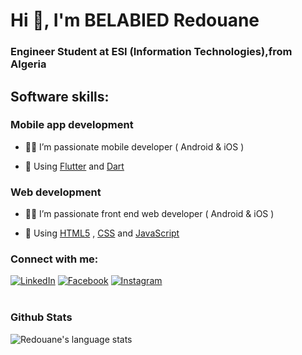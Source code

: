 <h1>Hi 👋, I'm BELABIED Redouane</h1>
<h3>Engineer Student at ESI (Information Technologies),from Algeria</h3>

<h2>Software skills:</h2>
<h3>Mobile app development</h3>

- 🧑‍💻 I’m passionate mobile developer ( Android & iOS )

- 💬 Using [Flutter](https://flutter.dev) and [Dart](https://dart.dev)
<h3>Web development</h3>

- 🧑‍💻 I’m passionate front end web developer ( Android & iOS )

- 💬 Using [HTML5](https://www.w3schools.com/html/) , [CSS](https://www.w3schools.com/css/default.asp) and [JavaScript](https://www.w3schools.com/js/default.asp) 


<h3 align="left">Connect with me:</h3>
<a href="https://www.linkedin.com/in/redouane-belabied-b972261b4/" target="_blank"><img src="https://img.shields.io/badge/LinkedIn-%232D88FF.svg?&style=flat-square&logo=linkedin&logoColor=white" alt="LinkedIn"></a>
<a href="https://web.facebook.com/amine.bela.33" target="_blank"><img src="https://img.shields.io/badge/Facebook-%232D88FF.svg?&style=flat-square&logo=facebook&logoColor=white" alt="Facebook"></a>
<a href="https://www.instagram.com/redouane.csinfo/" target="_blank"><img src="https://img.shields.io/badge/Instagram-%231877F2.svg?&style=flat-square&logo=instagram&logoColor=white" alt="Instagram"></a>
<br><br>

### Github Stats
<img src="https://github-readme-stats.vercel.app/api/top-langs/?username=belabiedredouane&hide_langs_below=6&layout=compact" alt="Redouane's language stats"/>
